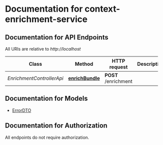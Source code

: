 # Documentation for context-enrichment-service

<a name="documentation-for-api-endpoints"></a>
## Documentation for API Endpoints

All URIs are relative to *http://localhost*

| Class | Method | HTTP request | Description |
|------------ | ------------- | ------------- | -------------|
| *EnrichmentControllerApi* | [**enrichBundle**](Apis/EnrichmentControllerApi.md#enrichbundle) | **POST** /enrichment |  |


<a name="documentation-for-models"></a>
## Documentation for Models

 - [ErrorDTO](./Models/ErrorDTO.md)


<a name="documentation-for-authorization"></a>
## Documentation for Authorization

All endpoints do not require authorization.
